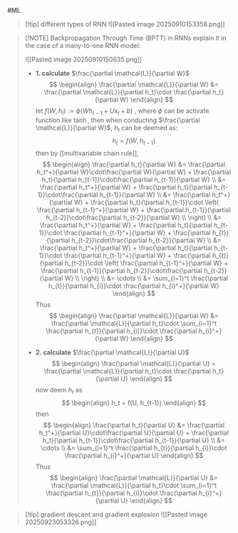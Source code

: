 #ML 


> [!tip] different types of RNN
> ![[Pasted image 20250910153358.png]]

> [!NOTE] Backpropagation Through Time (BPTT) in RNNs
> explain it in the case of a many-to-one RNN model:
> 
> ![[Pasted image 20250910150635.png]]
> - **1. calculate** $\frac{\partial \mathcal{L}}{\partial W}$
>  $$
>  \begin{align}
>  \frac{\partial \mathcal{L}}{\partial W} &= \frac{\partial \mathcal{L}}{\partial h_t}\cdot \frac{\partial h_t}{\partial W}
\end{align}
>  $$
> let $f(W,h_t):= \phi(Wh_{t-1} + Ux_t + b)$ , where $\phi$ can be activate function like $\tanh$, then when conducting $\frac{\partial \mathcal{L}}{\partial W}$, $h_t$ can be deemed as:
> $$h_t = f(W, h_{t-1})$$
> then by [[multivariable chain rule]], 
> $$
> \begin{align}
> \frac{\partial h_t}{\partial W} &= \frac{\partial h_t^+}{\partial W}\cdot\frac{\partial W}{\partial W} + \frac{\partial h_t}{\partial h_{t-1}}\cdot\frac{\partial h_{t-1}}{\partial W} \\
>  &= \frac{\partial h_t^+}{\partial W} + \frac{\partial h_t}{\partial h_{t-1}}\cdot\frac{\partial h_{t-1}}{\partial W} \\
>  &= \frac{\partial h_t^+}{\partial W} + \frac{\partial h_t}{\partial h_{t-1}}\cdot \left( \frac{\partial h_{t-1}^+}{\partial W} + \frac{\partial h_{t-1}}{\partial h_{t-2}}\cdot\frac{\partial h_{t-2}}{\partial W} \\ \right) \\
>  &= \frac{\partial h_t^+}{\partial W} + \frac{\partial h_t}{\partial h_{t-1}}\cdot \frac{\partial h_{t-1}^+}{\partial W} + \frac{\partial h_{t}}{\partial h_{t-2}}\cdot\frac{\partial h_{t-2}}{\partial W} \\
>  &= \frac{\partial h_t^+}{\partial W} + \frac{\partial h_t}{\partial h_{t-1}}\cdot \frac{\partial h_{t-1}^+}{\partial W} + \frac{\partial h_{t}}{\partial h_{t-2}}\cdot  \left( \frac{\partial h_{t-1}^+}{\partial W} + \frac{\partial h_{t-1}}{\partial h_{t-2}}\cdot\frac{\partial h_{t-2}}{\partial W} \\ \right) \\
>  &= \cdots \\
>  &= \sum_{i=1}^t \frac{\partial h_{t}}{\partial h_{i}}\cdot \frac{\partial h_{i}^+}{\partial W}
\end{align}
> $$
> Thus 
> $$
> \begin{align}
>\frac{\partial \mathcal{L}}{\partial W} &= \frac{\partial \mathcal{L}}{\partial h_t}\cdot \sum_{i=1}^t \frac{\partial h_{t}}{\partial h_{i}}\cdot \frac{\partial h_{i}^+}{\partial W}
\end{align}
> $$
> 
> - **2. calculate** $\frac{\partial \mathcal{L}}{\partial U}$
> $$
> \begin{align}
>\frac{\partial \mathcal{L}}{\partial U} = \frac{\partial \mathcal{L}}{\partial h_t}\cdot \frac{\partial h_t}{\partial U}
\end{align}
> $$
> now deem $h_t$ as 
> $$
> \begin{align}
>h_t = f(U, h_{t-1})
\end{align}
> $$
> then 
> $$
> \begin{align}
> \frac{\partial h_t}{\partial U} &= \frac{\partial h_t^+}{\partial U}\cdot\frac{\partial U}{\partial U} + \frac{\partial h_t}{\partial h_{t-1}}\cdot\frac{\partial h_{t-1}}{\partial U} \\
> &= \cdots \\
> &= \sum_{i=1}^t \frac{\partial h_{t}}{\partial h_{i}}\cdot \frac{\partial h_{i}^+}{\partial U}
\end{align}
> $$
> Thus 
> $$
> \begin{align}
>\frac{\partial \mathcal{L}}{\partial U} &= \frac{\partial \mathcal{L}}{\partial h_t}\cdot \sum_{i=1}^t \frac{\partial h_{t}}{\partial h_{i}}\cdot \frac{\partial h_{i}^+}{\partial U}
\end{align}
> $$


> [!tip] gradient descent and gradient explosion
> ![[Pasted image 20250923053326.png]]
